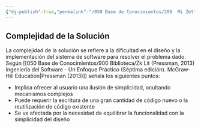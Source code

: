 ```yaml
---
{"dg-publish":true,"permalink":"/050 Base de Conocimientos/200  Mi Zettelkasten/100 Docencia/IS1/2025/Clase 03 Costos y Complejidad del Software/Zk Complejidad de la Solución/","tags":["digitalGarden","complejidad"]}
---
```


## Complejidad de la Solución
La complejidad de la solución se refiere a la dificultad en el diseño y la implementación del sistema de software para resolver el problema dado. Según [[050 Base de Conocimientos/900 Biblioteca/Zk Lit (Pressman, 2013) Ingeniería del Software - Un Enfoque Práctico (Séptima edición). McGraw-Hill Education\|Pressman (2013)]] señala los siguientes puntos:

- Implica ofrecer al usuario una ilusión de simplicidad, ocultando mecanismos complejos
- Puede requerir la escritura de una gran cantidad de código nuevo o la reutilización de código existente
- Se ve afectada por la necesidad de equilibrar la funcionalidad con la simplicidad del diseño